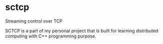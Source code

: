 sctcp
=====

Streaming control over TCP

SCTCP is a part of my personal project that is built for learning distributed computing with C++ programming purpose.
